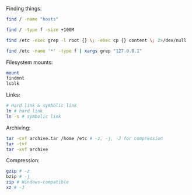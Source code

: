 Finding things:

```sh
find / -name "hosts"

find / -type f -size +100M

find /etc -exec grep -l root {} \; -exec cp {} content \; 2>/dev/null

find /etc -name '*' -type f | xargs grep "127.0.0.1"
```

Filesystem mounts:

```sh
mount
findmnt
lsblk
```

Links:

```sh
# Hard link & symbolic link
ln # hard link
ln -s # symbolic link
```

Archiving:

```sh
tar -cvf archive.tar /home /etc # -z, -j, -J for compression
tar -tvf
tar -xvf archive
```

Compression:

```sh
gzip # -z
bzip # -j
zip # Windows-compatible
xz # -J
```

